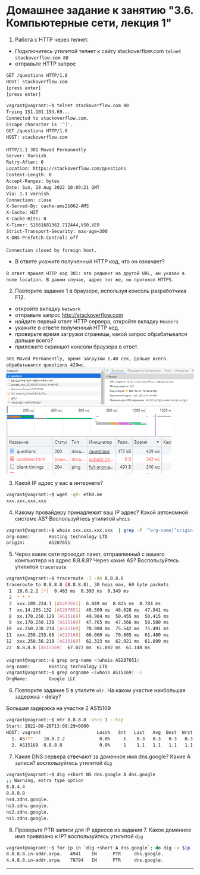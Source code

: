 # Домашнее задание к занятию "3.6. Компьютерные сети, лекция 1"

1. Работа c HTTP через телнет.
- Подключитесь утилитой телнет к сайту stackoverflow.com
`telnet stackoverflow.com 80`
- отправьте HTTP запрос
```bash
GET /questions HTTP/1.0
HOST: stackoverflow.com
[press enter]
[press enter]
```
```bash
vagrant@vagrant:~$ telnet stackoverflow.com 80
Trying 151.101.193.69...
Connected to stackoverflow.com.
Escape character is '^]'.
GET /questions HTTP/1.0
HOST: stackoverflow.com

HTTP/1.1 301 Moved Permanently
Server: Varnish
Retry-After: 0
Location: https://stackoverflow.com/questions
Content-Length: 0
Accept-Ranges: bytes
Date: Sun, 28 Aug 2022 10:09:21 GMT
Via: 1.1 varnish
Connection: close
X-Served-By: cache-ams21062-AMS
X-Cache: HIT
X-Cache-Hits: 0
X-Timer: S1661681362.712444,VS0,VE0
Strict-Transport-Security: max-age=300
X-DNS-Prefetch-Control: off

Connection closed by foreign host.
```
- В ответе укажите полученный HTTP код, что он означает?

`В ответ пришел HTTP код 301: это редиект на другой URL, он указан в поле location. В даном случае, адрес тот же, но протокол HTTPS.`

2. Повторите задание 1 в браузере, используя консоль разработчика F12.
- откройте вкладку `Network`
- отправьте запрос http://stackoverflow.com
- найдите первый ответ HTTP сервера, откройте вкладку `Headers`
- укажите в ответе полученный HTTP код.
- проверьте время загрузки страницы, какой запрос обрабатывался дольше всего?
- приложите скриншот консоли браузера в ответ.

`
301 Moved Permanently, время загрузки 1.40 сек, дольше всего обрабатывался questions 429мс.
`
![время:](https://github.com/dlomov/sysadm-homeworks/blob/master/03-sysadmin-06-net/301.PNG)
![время:](https://github.com/dlomov/sysadm-homeworks/blob/master/03-sysadmin-06-net/time.PNG)

3. Какой IP адрес у вас в интернете?

```bash
vagrant@vagrant:~$ wget -qO- eth0.me
xxx.xxx.xxx.xxx
```
4. Какому провайдеру принадлежит ваш IP адрес? Какой автономной системе AS? Воспользуйтесь утилитой `whois`

```bash
vagrant@vagrant:~$ whois xxx.xxx.xxx.xxx  | grep -P '^org-name|^origin'
org-name:       Hosting technology LTD
origin:         AS207651
```
5. Через какие сети проходит пакет, отправленный с вашего компьютера на адрес 8.8.8.8? Через какие AS? Воспользуйтесь утилитой `traceroute`

```bash
vagrant@vagrant:~$ traceroute -I -An 8.8.8.8
traceroute to 8.8.8.8 (8.8.8.8), 30 hops max, 60 byte packets
 1  10.0.2.2 [*]  0.463 ms  0.393 ms  0.349 ms
 2  * * *
 3  xxx.189.224.1 [AS207651]  6.849 ms  8.825 ms  8.784 ms
 7  xx.14.205.132 [AS207651]  49.509 ms  46.628 ms  47.941 ms
 8  xx.170.250.129 [AS15169]  49.904 ms  50.455 ms  50.415 ms
 9  xx.170.250.130 [AS15169]  47.765 ms  47.566 ms  50.580 ms
10  xx.250.238.214 [AS15169]  70.980 ms  75.542 ms  75.491 ms
11  xxx.250.235.68 [AS15169]  66.060 ms  70.805 ms  61.480 ms
12  xxx.250.56.219 [AS15169]  62.323 ms  62.921 ms  61.899 ms
22  8.8.8.8 [AS15169]  67.072 ms  61.082 ms  61.148 ms

vagrant@vagrant:~$ grep org-name <(whois AS207651)
org-name:       Hosting technology LTD
vagrant@vagrant:~$ grep orgname <(whois AS15169) -i
OrgName:        Google LLC
```
6. Повторите задание 5 в утилите `mtr`. На каком участке наибольшая задержка - delay?

Большая задержка на участке 2 AS15169
```bash
vagrant@vagrant:~$ mtr 8.8.8.8 -znrc 1 --tcp
Start: 2022-08-28T13:08:29+0000
HOST: vagrant                     Loss%   Snt   Last   Avg  Best  Wrst StDev
  1. AS???    10.0.2.2             0.0%     1    0.3   0.3   0.3   0.3   0.0
  2. AS15169  8.8.8.8              0.0%     1    1.1   1.1   1.1   1.1   0.0
```
7. Какие DNS сервера отвечают за доменное имя dns.google? Какие A записи? воспользуйтесь утилитой `dig`
```bash
vagrant@vagrant:~$ dig +short NS dns.google A dns.google
;; Warning, extra type option
8.8.4.4
8.8.8.8
ns4.zdns.google.
ns3.zdns.google.
ns2.zdns.google.
ns1.zdns.google.
```
8. Проверьте PTR записи для IP адресов из задания 7. Какое доменное имя привязано к IP? воспользуйтесь утилитой `dig`
```bash
vagrant@vagrant:~$ for ip in `dig +short A dns.google`; do dig -x $ip | grep ^[0-9].*in-addr; done
8.8.8.8.in-addr.arpa.   4941    IN      PTR     dns.google.
4.4.8.8.in-addr.arpa.   78794   IN      PTR     dns.google.
```

---